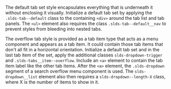 The default tab set style encapsulates everything that is underneath it without enclosing it visually. Initialize a default tab set by applying the `.slds-tab--default` class to the containing `<div>` around the tab list and tab panels. The `<ul>` element also requires the class `.slds-tab--default__nav` to prevent styles from bleeding into nested tabs.

The overflow tab style is provided as a tab item type that acts as a menu component and appears as a tab item. It could contain those tab items that don't all fit in a horizontal orientation. Initialize a default tab set and in the last tab item of the set, apply the additional classes `slds-dropdown-trigger` and `.slds-tabs__item--overflow`. Include an `<a>` element to contain the tab item label like the other tab items. After the `<a>` element, the `.slds-dropdown` segment of a search overflow menu component is used. The `slds-dropdown__list` element also then requires a `slds-dropdown--length-X` class, where X is the number of items to show in it.
